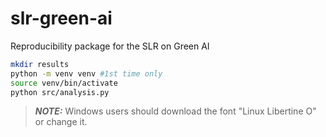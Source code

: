# slr-green-ai
Reproducibility package for the SLR on Green AI

```bash
mkdir results
python -m venv venv #1st time only
source venv/bin/activate
python src/analysis.py
```

> **_NOTE:_**  Windows users should download the font "Linux Libertine O" or change it.
